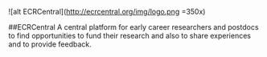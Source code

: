 ![alt ECRCentral](http://ecrcentral.org/img/logo.png =350x)
	
##ECRCentral
A central platform for early career researchers and postdocs to find opportunities to fund their research and also to share experiences and to provide feedback.
